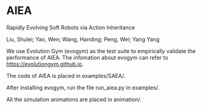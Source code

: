 # AIEA

Rapidly Evolving Soft Robots via Action Inheritance

Liu, Shulei; Yao, Wen; Wang, Handing; Peng, Wei; Yang Yang


We use Evolution Gym (evogym) as the test suite to empirically validate the performance of AIEA. The infomation about evogym can refer to https://evolutiongym.github.io.

The code of AIEA is placed in examples/SAEA/.

After installing evogym, run the file run_aiea.py in examples/.

All the simulation animations are placed in animation/.
